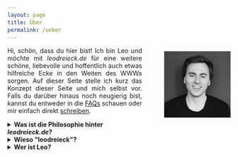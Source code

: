 ```yaml
---
layout: page
title: Über
permalink: /ueber
---
```



<img  width="150" src="/assets/magazino.jpg" alt="Foto" style="margin:10px 0px 10px 50px" align="right"> <!--align="right" margin-left="150px"-->
<p style="text-align: justify">
Hi, schön, dass du hier bist! Ich bin Leo und möchte mit <i>leodreieck.de</i> für eine weitere schöne, liebevolle und hoffentlich auch etwas hilfreiche Ecke in den Weiten des WWWs sorgen. Auf dieser Seite stelle ich kurz das Konzept dieser Seite und mich selbst vor. Falls du darüber hinaus noch neugierig bist, kannst du entweder in die <a href="/faq">FAQs</a> schauen oder mir einfach direkt <a href="/kontakt">schreiben</a>.</p>

<!--
<details>
<summary><b> Frage?</b></summary>
<div style="text-align: justify">
Antwort
</div>
</details>
-->

<details>
<summary><b> Was ist die Philosophie hinter <i>leodreieck.de</i>?</b></summary>
<p style="text-align: justify">
Diese Seite soll ein Ort der guten Ideen und praktischen Aufzählungen sein, den man nach jedem Besuch ein kleines bisschen schlauer oder zumindest glücklicher verlässt. Das simple, statische, "cleane" Design beruhigt soll eine Erholung für Augen und Hirn sein neben all den üblichen shiny, wuseligen Webseiten voller Cookie- und Push-Benachrichtigungen-Banner, Werbung und Animationen. Aus den selben Motiven (und eventuell auch aus Kosten-Nutzen-Perspektive) werde ich die Posts selbst auch eher schlicht halten und mich auf den Inhalt konzentrieren. Die Verpflichtung, regelmäßig Content zu produzieren, würde mich ("Oh oh, ich muss mir noch etwas aus den Fingern saugen...") und ab einem gewissen Punkt auch euch ("Auf dieser Seite gibt es so viel, ich weiß gar nicht, wo ich anfangen soll!") stressen, sodass ich versuchen werde, mich auf einige wesentliche Inhalte zu beschränken. Ganz wichtig ist dabei, dass diese Seite kein Fachblog ist, sondern eher eine Zusammenfassung meiner Learnings. Sie ist also keinesfalls eine zu 100% verlässliche Quelle, aber hoffentlich ein guter Ausgangspunkt für alle, die sich selbst in eines der besprochenen Themen einarbeiten wollen. Inspiriert ist dieses Konzept vom wunderbaren <a href="https://lilianweng.github.io/">Lil's Log</a>, der mir bei meiner Masterarbeit enorm beim Verständnis geholfen hat.
</p>
</details>

<details>
<summary><b> Wieso "leodreieck"?</b></summary>
<p style="text-align: justify">
Wer kennt es nicht aus der Schule, das gute, alte Geodreieck. Praktisch, einfach, nützlich. Das alles soll auch diese Seite sein, zusammen mit einer großen Prise Leo.
</p>
</details>

<details>
<summary><b> Wer ist Leo?</b></summary>
<p style="text-align: justify">
Ich (he/him) bin Mitte 20, aufgewachsen in der Nähe von München, ein hoffnungsloser Idealist mit großem Mitteilungsbedürfnis, unerschütterlichem Glauben an das Medium "Text" (entgegen aller aktuellen Strömungen), viel Neu- und Wissbegierde, und einem technisch-betriebswirtschaftlichen Hintergrund, den ich mit diesem Blog weiter ausbauen möchte. Ich bin außerdem großer Fan von klarer Kommunikation, hermeneutischem Wohlwollen, Italien, Burritos, <a href="https://shop.abbrunzatissima.de/tickets">Roy Bianco & Die Abbrunzati Boys</a> und nahezu allen Ballsportarten. Du findest mich im restlichen Internet auf <a href="https://twitter.com/leodreieck/">Twitter</a>, <a href="https://open.spotify.com/user/gigando?si=f1b8b88e713d4bbd">Spotify</a>, <a href="https://www.goodreads.com/user/show/149084758-leo">Goodreads</a>, <a href="https://www.chess.com/member/gigando99">Chess.com</a>, <a href="https://www.linkedin.com/in/leopold-demleitner/">LinkedIn</a> und <a href="https://github.com/leodreieck">GitHub</a> (wo übrigens auch der Code für diese Seite liegt). 
</p>
</details>
